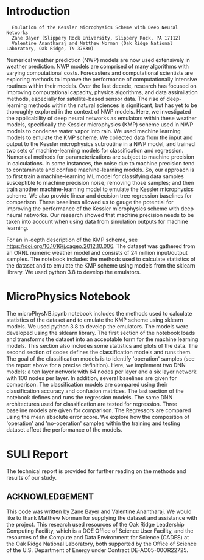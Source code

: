 # Introduction

      Emulation of the Kessler Microphysics Scheme with Deep Neural Networks
      Zane Bayer (Slippery Rock University, Slippery Rock, PA 17112)
      Valentine Anantharaj and Matthew Norman (Oak Ridge National Laboratory, Oak Ridge, TN 37830)

Numerical weather prediction (NWP) models are now used extensively in weather prediction. NWP models are comprised of many algorithms with varying computational costs. Forecasters and computational scientists are exploring methods to improve the performance of computationally intensive routines within their models. Over the last decade, research has focused on improving computational capacity, physics algorithms, and data assimilation methods, especially for satellite-based sensor data. The rise of deep-learning methods within the natural sciences is significant, but has yet to be thoroughly explored in the context of NWP models. Here, we investigated the applicability of deep neural networks as emulators within these weather models, specifically the Kessler microphysics (KMP) scheme used in NWP models to condense water vapor into rain. We used machine learning models to emulate the KMP scheme. We collected data from the input and output to the Kessler microphysics  subroutine in a NWP model, and trained two sets of machine-learning models for classification and regression. Numerical methods for parameterizations are subject to machine precision in calculations. In some instances, the noise due to machine precision tend to contaminate and confuse machine-learning models. So, our approach is to first train a machine-learning ML model for classifying data samples susceptible to machine precision noise; removing those samples; and then train another machine-learning model to emulate the Kessler microphysics scheme. We also provide linear and decision tree regression baselines for comparison. These baselines allowed us to gauge the potential for improving the performance of the Kessler microphysics  scheme with deep neural networks. Our research showed that machine precision needs to be taken into account when using data from simulation outputs for machine learning.


For an in-depth description of the KMP scheme, see https://doi.org/10.1016/j.cageo.2012.10.006. The dataset was gathered from an ORNL numeric weather model and consists of 24 million input/output samples. The notebook includes the methods used to calculate statistics of the dataset and to emulate the KMP scheme using models from the sklearn library. We used python 3.8 to develop the emulators.

# MicroPhysics Notebook
The microPhysNB.ipynb notebook includes the methods used to calculate statistics of the dataset and to emulate the KMP scheme using sklearn models. We used python 3.8 to develop the emulators. The models were developed using the sklearn library. The first section of the notebook loads and transforms the dataset into an acceptable form for the machine learning models. This section also includes some statistics and plots of the data. The second section of codes defines the classification models and runs them. The goal of the classification models is to identify 'operation' samples (see the report above for a precise definition). Here, we implement two DNN models: a ten layer network with 64 nodes per layer and a six layer network with 100 nodes per layer. In addition, several baselines are given for comparison. The classification models are compared using their classification accuracy and confusion matrices. The last section of the notebook defines and runs the regression models. The same DNN architectures used for classification are tested for regression. Three baseline models are given for comparison. The Regressors are compared using the mean absolute error score. We explore how the composition of 'operation' and 'no-operation' samples within the training and testing dataset affect the performance of the models.

# SULI Report
The technical report is provided for further reading on the methods and results of our study. 


## ACKNOWLEDGEMENT
This code was written by Zane Bayer and Valentine Anantharaj. We would like to thank Matthew Norman for supplying the dataset and assistance with the project. This research used resources of the Oak Ridge Leadership Computing Facility, which is a DOE Office of Science User Facility, and the resources of the Compute and Data Environment for Science (CADES) at the Oak Ridge National Laboratory, both supported by the Office of Science of the U.S. Department of Energy under Contract DE-AC05-00OR22725.
